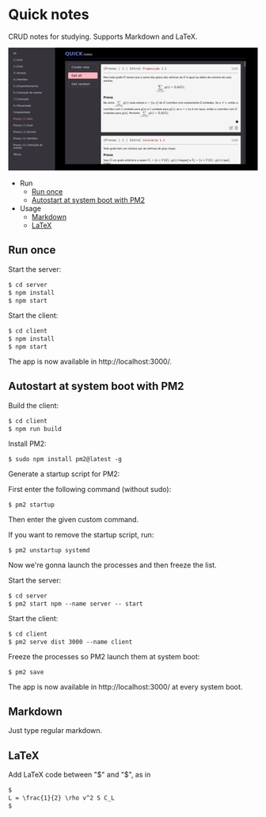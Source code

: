 # Quick notes

CRUD notes for studying. Supports Markdown and LaTeX.

![Quick Notes interface](/screenshot.png?raw=true "Quick Notes interface")

- Run
  - [Run once](#run-once)
  - [Autostart at system boot with PM2](#autostart-at-system-boot-with-pm2)
- Usage
  - [Markdown](#markdown)
  - [LaTeX](#latex)

## Run once

Start the server:

```shell
$ cd server
$ npm install
$ npm start
```

Start the client:

```shell
$ cd client
$ npm install
$ npm start
```

The app is now available in http://localhost:3000/.

## Autostart at system boot with PM2

Build the client:

```shell
$ cd client
$ npm run build
```

Install PM2:

```shell
$ sudo npm install pm2@latest -g
```

Generate a startup script for PM2:

First enter the following command (without sudo):

```shell
$ pm2 startup
```

Then enter the given custom command.

If you want to remove the startup script, run:

```shell
$ pm2 unstartup systemd
```

Now we're gonna launch the processes and then freeze the list.

Start the server:

```shell
$ cd server
$ pm2 start npm --name server -- start
```

Start the client:

```shell
$ cd client
$ pm2 serve dist 3000 --name client
```

Freeze the processes so PM2 launch them at system boot:

```shel
$ pm2 save
```

The app is now available in http://localhost:3000/ at every system boot.

## Markdown

Just type regular markdown.

## LaTeX

Add LaTeX code between "$" and "$", as in

```
$
L = \frac{1}{2} \rho v^2 S C_L
$
```
